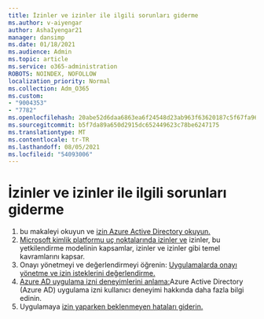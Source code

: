 ```yaml
---
title: İzinler ve izinler ile ilgili sorunları giderme
ms.author: v-aiyengar
author: AshaIyengar21
manager: dansimp
ms.date: 01/18/2021
ms.audience: Admin
ms.topic: article
ms.service: o365-administration
ROBOTS: NOINDEX, NOFOLLOW
localization_priority: Normal
ms.collection: Adm_O365
ms.custom:
- "9004353"
- "7782"
ms.openlocfilehash: 20abe52d6daa6863ea6f24548d23ab963f63620187c5f67fa9616c0efd428b91
ms.sourcegitcommit: b5f7da89a650d2915dc652449623c78be6247175
ms.translationtype: MT
ms.contentlocale: tr-TR
ms.lasthandoff: 08/05/2021
ms.locfileid: "54093006"
---
```

# <a name="troubleshoot-permissions-and-consents"></a>İzinler ve izinler ile ilgili sorunları giderme

1. bu makaleyi okuyun ve [izin Azure Active Directory okuyun.](https://docs.microsoft.com/azure/active-directory/develop/consent-framework)
1. [Microsoft kimlik platformu uç noktalarında izinler ve](https://docs.microsoft.com/azure/active-directory/develop/v2-permissions-and-consent) izinler, bu yetkilendirme modelinin kapsamlar, izinler ve izinler gibi temel kavramlarını kapsar.
1. Onayı yönetmeyi ve değerlendirmeyi öğrenin: [Uygulamalarda onayı yönetme ve izin isteklerini değerlendirme.](https://docs.microsoft.com/azure/active-directory/manage-apps/manage-consent-requests#evaluating-a-request-for-tenant-wide-admin-consent)
1. [Azure AD uygulama izni deneyimlerini anlama:](https://docs.microsoft.com/azure/active-directory/develop/application-consent-experience)Azure Active Directory (Azure AD) uygulama izni kullanıcı deneyimi hakkında daha fazla bilgi edinin.
1. Uygulamaya [izin yaparken beklenmeyen hataları giderin.](https://docs.microsoft.com/azure/active-directory/manage-apps/application-sign-in-unexpected-user-consent-error)
